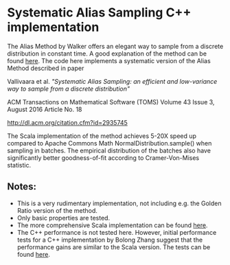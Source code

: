 # Systematic Alias Sampling C++ implementation

The Alias Method by Walker offers an elegant way to sample from a discrete distribution in constant time.
A good explanation of the method can be found [here](http://www.keithschwarz.com/darts-dice-coins). 
The code here implements a systematic version of the Alias Method described in paper 

Vallivaara et al. 
*"Systematic Alias Sampling: an efficient and low-variance way to sample from a discrete distribution"*

ACM Transactions on Mathematical Software (TOMS)
Volume 43 Issue 3, August 2016
Article No. 18

http://dl.acm.org/citation.cfm?id=2935745

The Scala implementation of the method achieves 5-20X speed up compared to Apache Commons Math NormalDistribution.sample() when sampling in batches. 
The empirical distribution of the batches also have significantly better goodness-of-fit according to Cramer-Von-Mises statistic.

## Notes:
* This is a very rudimentary implementation, not including e.g. the Golden Ratio version of the method.
* Only basic properties are tested.
* The more comprehensive Scala implementation can be found [here](https://github.com/scilari/sas).
* The C++ performance is not tested here. However, initial performance tests for a C++ implementation by Bolong Zhang
 suggest that the performance gains are similar to the Scala version. 
 The tests can be found [here](https://github.com/bolongz/Systematic-Alias-Sampling). 
